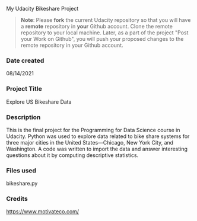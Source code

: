 My Udacity Bikeshare Project
>**Note**: Please **fork** the current Udacity repository so that you will have a **remote** repository in **your** Github account. Clone the remote repository to your local machine. Later, as a part of the project "Post your Work on Github", you will push your proposed changes to the remote repository in your Github account.

### Date created
08/14/2021

### Project Title
Explore US Bikeshare Data

### Description
This is the final project for the Programming for Data Science course in Udacity. Python was used to explore data related to bike share systems for three major cities in the United States—Chicago, New York City, and Washington. A code was written to import the data and answer interesting questions about it by computing descriptive statistics.

### Files used
bikeshare.py

### Credits
https://www.motivateco.com/
